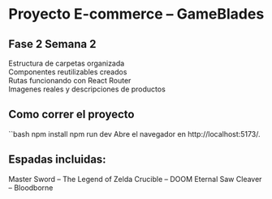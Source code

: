 # Proyecto E-commerce – GameBlades

## Fase 2 Semana 2 

 Estructura de carpetas organizada  
 Componentes reutilizables creados  
 Rutas funcionando con React Router  
 Imagenes reales y descripciones de productos  
 

## Como correr el proyecto

``bash
npm install
npm run dev
Abre el navegador en http://localhost:5173/.


## Espadas incluidas:

Master Sword – The Legend of Zelda
Crucible – DOOM Eternal
Saw Cleaver – Bloodborne



